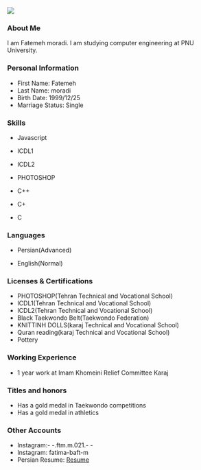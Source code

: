 <img src="https://avatars3.githubusercontent.com/u/72304024?s=400&u=8144d72e95648926d30333c01886c0d7ef860f3b&v=4" />

### About Me

I am Fatemeh moradi.
I am studying computer engineering at PNU University.

### Personal Information

- First Name: Fatemeh
- Last Name: moradi
- Birth Date: 1999/12/25
- Marriage Status: Single

### Skills

+ Javascript

+ ICDL1

+ ICDL2

+ PHOTOSHOP

+ C++

+ C+

+ C

### Languages

- Persian(Advanced)

- English(Normal)

### Licenses & Certifications

- PHOTOSHOP(Tehran Technical and Vocational School)
- ICDL1(Tehran Technical and Vocational School)
- ICDL2(Tehran Technical and Vocational School)
- Black Taekwondo Belt(Taekwondo Federation)
- KNITTINH DOLLS(karaj Technical and Vocational School)
- Quran reading(karaj Technical and Vocational School)
- Pottery

### Working Experience

- 1 year work at Imam Khomeini Relief Committee Karaj

### Titles and honors

- Has a gold medal in Taekwondo competitions
- Has a gold medal in athletics

### Other Accounts

- Instagram:- -.ftm.m.021.- -
- Instagram: fatima-baft-m
- Persian Resume: <a href="https://ftemeh021.github.io/resume_fa.github.io/"> Resume </a>
